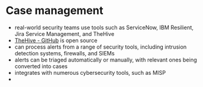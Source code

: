 # Case management

* real-world security teams use tools such as ServiceNow, IBM Resilient, Jira Service Management, and TheHive
* [TheHive - GitHub](https://github.com/TheHive-Project/TheHive) is open source
* can process alerts from a range of security tools, including intrusion detection systems, firewalls, and SIEMs
* alerts can be triaged automatically or manually, with relevant ones being converted into cases
* integrates with numerous cybersecurity tools, such as MISP
* 